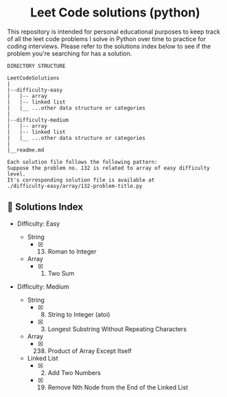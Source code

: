 <center>

# Leet Code solutions (python)

</center>

This repository is intended for personal educational purposes to keep track of all the leet code problems I solve in Python over time to practice for coding interviews. Please refer to the solutions index below to see if the problem you're searching for has a solution.

```
DIRECTORY STRUCTURE

LeetCodeSolutions
|
|--difficulty-easy
|   |-- array
|   |-- linked list
|   |__ ...other data structure or categories
|
|--difficulty-medium
|   |-- array
|   |-- linked list
|   |__ ...other data structure or categories
|
|__readme.md

Each solution file follows the following pattern:
Suppose the problem no. 132 is related to array of easy difficulty level.
It's corresponding solution file is available at
./difficulty-easy/array/132-problem-title.py
```

## 🌱 Solutions Index

- Difficulty: Easy

  - String
    - [x] 13. Roman to Integer
  - Array
    - [x] 1. Two Sum

- Difficulty: Medium

  - String
    - [x] 8. String to Integer (atoi)
    - [x] 3. Longest Substring Without Repeating Characters
  - Array
    - [x] 238. Product of Array Except Itself
  - Linked List
    - [x] 2. Add Two Numbers
    - [x] 19. Remove Nth Node from the End of the Linked List
